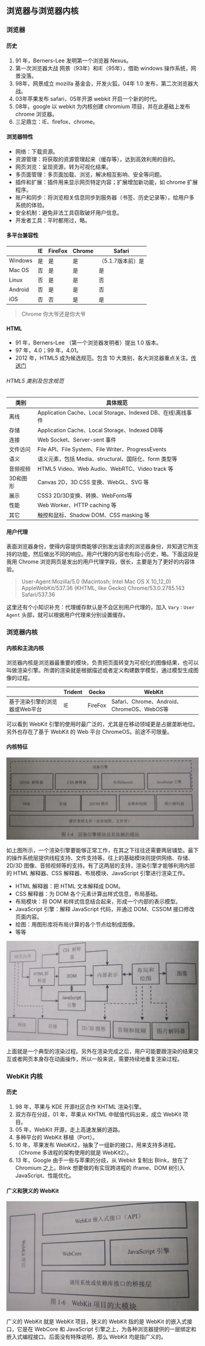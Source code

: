 ## 浏览器与浏览器内核
### 浏览器
#### 历史

1. 91 年，Berners-Lee 发明第一个浏览器 Nexus。
2. 第一次浏览器大战 网景（93年）和IE（95年），借助 windows 操作系统，网景没落。
3. 98年，网景成立 mozilla 基金会，开发火狐，04年 1.0 发布，第二次浏览器大战。
4. 03年苹果发布 safari，05年开源 webkit 开启一个新的时代。
5. 08年，google 以 webkit 为内核创建 chromium 项目，并在此基础上发布 chrome 浏览器。
6. 三足鼎立：IE、firefox、chrome。

#### 浏览器特性

- 网络：下载资源。
- 资源管理：将获取的资源管理起来（缓存等），达到高效利用的目的。
- 网页浏览：呈现资源，转为可视化结果。
- 多页面管理：多页面加载、浏览，解决相互影响、安全等问题。
- 插件和扩展：插件用来显示网页特定内容；扩展增加新功能，如 chrome 扩展程序。
- 账户和同步：将浏览相关信息同步到服务器（书签、历史记录等），给用户多系统的体验。
- 安全机制：避免非法工具窃取破坏用户信息。
- 开发者工具：平时都用过，略。

#### 多平台兼容性

||IE|FireFox|Chrome|Safari|
|---|---|---|---|---|
|Windows|是|是|是|（5.1.7版本前）是|
|Mac OS|否|是|是|是|
|Linux|否|是|是|否|
|Android|否|是|是|否|
|iOS|否|否|是|是|

> Chrome 你大爷还是你大爷

#### HTML

- 91 年，Berners-Lee （第一个浏览器发明者）提出 1.0 版本。
- 97 年，4.0；99 年，4.01。
- 2012 年，HTML5 成为候选规范。包含 10 大类别，各大浏览器重点关注。[传送门](html5test.com)

###### HTML5 类别及包含规范

|类别|具体规范|
|---|---|
|离线|Application Cache、Local Storage、Indexed DB、在线\离线事件|
|存储|Application Cache、Local Storage、Indexed DB等|
|连接|Web Socket、Server-sent 事件|
|文件访问|File API、File System、File Writer、ProgressEvents|
|语义|语义元素，包括 Media、structural、国际化、form 类型等|
|音频视频|HTML5 Video、Web Audio、WebRTC、Video track 等|
|3D和图形|Canvas 2D，3D CSS 变换、WebGL、SVG 等|
|展示|CSS3 2D/3D变换、转换、WebFonts等|
|性能|Web Worker、HTTP caching 等|
|其它|触控和鼠标、Shadow DOM、CSS masking 等|

#### 用户代理

表面浏览器身份，使得内容提供商能够识别发出请求的浏览器身份，并知道它所支持的功能，然后做出不同的响应。用户代理的内容也有段小历史，略。下面这段是我用 Chrome 浏览网页是发出的用户代理字段，很长，主要是为了更好的内容体验。

> User-Agent:Mozilla/5.0 (Macintosh; Intel Mac OS X 10_12_0) AppleWebKit/537.36 (KHTML, like Gecko) Chrome/53.0.2785.143 Safari/537.36

这里还有个小知识补充：代理缓存默认是不会区别用户代理的，加入 `Vary：User Agent` 头部，就可以根据用户代理来分别设置缓存。

### 浏览器内核

#### 内核和主流内核

浏览器内核是浏览器最重要的模块，负责把页面转变为可视化的图像结果，也可以叫做渲染引擎。所谓的渲染就是根据描述或者定义构建数学模型，通过模型生成图像的过程。

||Trident|Gecko|WebKit|
|---|---|---|---|
|基于渲染引擎的浏览器或Web平台|IE|FireFox|Safari、Chrome、Android、ChromeOS、WebOS等|

可以看到 WebKit 引擎的使用时最广泛的，尤其是在移动领域更是占据垄断地位。另外也存在了基于 WebKit 的 Web 平台 ChromeOS。前途不可限量。

#### 内核特征

![](../img/简化版架构图.jpg)

如上图所示，一个渲染引擎要能够正常工作，在其之下往往还需要两层铺垫。最下的操作系统层提供线程支持、文件支持等。往上的基础模块则提供网络、存储、2D/3D 图像、音频视频等的支持。有了这两层的支持，渲染引擎才能够利用内部的 HTML 解释器、CSS 解释器、布局模块、JavaScript 引擎进行渲染工作。

- HTML 解释器：把 HTML 文本解释成 DOM。
- CSS 解释器：为 DOM 各个元素计算出样式信息，布局基础。
- 布局模块：将 DOM 和样式信息结合起来，形成一个内部的表示模型。
- JavaScript 引擎：解释 JavaScript 代码，并通过 DOM、CSSOM 接口修改页面内容。
- 绘图：用图形库将布局计算的各个节点绘制成图像。
- 等等

![](../img/一般渲染过程.jpg)

上面就是一个典型的渲染过程。另外在渲染完成之后，用户可能要跟渲染的结果交互或者网页本身存在动画操作，所以一般来说，需要持续地重复渲染过程。

### WebKit 内核

#### 历史

1. 98 年，苹果与 KDE 开源社区合作 KHTML 渲染引擎。
2. 双方存在分歧，01 年，苹果从 KHTML 中赋值代码出来，成立 WebKit 项目。
3. 05 年，WebKit 开源，走上高速发展的道路。
4. 多种平台的 WebKit 移植（Port）。
5. 10 年，苹果发布 WebKit2，抽象了一组新的接口，用来支持多进程。（Chrome 多进程的架构使用的就是 WebKit2）。
6. 13 年，Google 由于一些与苹果的分歧，从 Webkit 复制出 Blink，放在了 Chromium 之上。Blink 想要做的有实现跨进程的 iframe、DOM 树引入 JavaScript、性能优化。 

#### 广义和狭义的 WebKit

![](../img/六大模块.jpg)

广义的 WebKit 就是 WebKit 项目，狭义的 WebKit 指的是 WebKit 的嵌入式接口，它是在 WebCore 和 JavaScript 引擎之上，为各种浏览器提供的一层绑定和嵌入式编程接口。后面没有特殊说明，那么 WebKit 均是指广义的。

